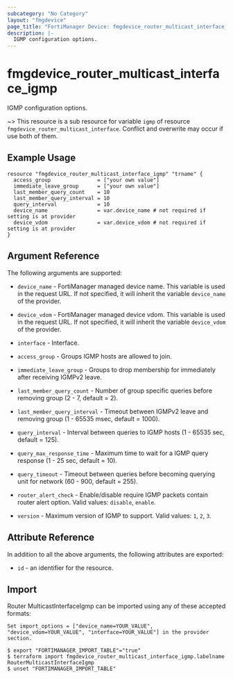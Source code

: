 ```yaml
---
subcategory: "No Category"
layout: "fmgdevice"
page_title: "FortiManager Device: fmgdevice_router_multicast_interface_igmp"
description: |-
  IGMP configuration options.
---
```


# fmgdevice_router_multicast_interface_igmp
IGMP configuration options.

~> This resource is a sub resource for variable `igmp` of resource `fmgdevice_router_multicast_interface`. Conflict and overwrite may occur if use both of them.



## Example Usage

```hcl
resource "fmgdevice_router_multicast_interface_igmp" "trname" {
  access_group               = ["your own value"]
  immediate_leave_group      = ["your own value"]
  last_member_query_count    = 10
  last_member_query_interval = 10
  query_interval             = 10
  device_name                = var.device_name # not required if setting is at provider
  device_vdom                = var.device_vdom # not required if setting is at provider
}
```

## Argument Reference


The following arguments are supported:

* `device_name` - FortiManager managed device name. This variable is used in the request URL. If not specified, it will inherit the variable `device_name` of the provider.
* `device_vdom` - FortiManager managed device vdom. This variable is used in the request URL. If not specified, it will inherit the variable `device_vdom` of the provider.
* `interface` - Interface.

* `access_group` - Groups IGMP hosts are allowed to join.
* `immediate_leave_group` - Groups to drop membership for immediately after receiving IGMPv2 leave.
* `last_member_query_count` - Number of group specific queries before removing group (2 - 7, default = 2).
* `last_member_query_interval` - Timeout between IGMPv2 leave and removing group (1 - 65535 msec, default = 1000).
* `query_interval` - Interval between queries to IGMP hosts (1 - 65535 sec, default = 125).
* `query_max_response_time` - Maximum time to wait for a IGMP query response (1 - 25 sec, default = 10).
* `query_timeout` - Timeout between queries before becoming querying unit for network (60 - 900, default = 255).
* `router_alert_check` - Enable/disable require IGMP packets contain router alert option. Valid values: `disable`, `enable`.

* `version` - Maximum version of IGMP to support. Valid values: `1`, `2`, `3`.



## Attribute Reference

In addition to all the above arguments, the following attributes are exported:
* `id` - an identifier for the resource.

## Import

Router MulticastInterfaceIgmp can be imported using any of these accepted formats:
```
Set import_options = ["device_name=YOUR_VALUE", "device_vdom=YOUR_VALUE", "interface=YOUR_VALUE"] in the provider section.

$ export "FORTIMANAGER_IMPORT_TABLE"="true"
$ terraform import fmgdevice_router_multicast_interface_igmp.labelname RouterMulticastInterfaceIgmp
$ unset "FORTIMANAGER_IMPORT_TABLE"
```

